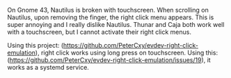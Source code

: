 On Gnome 43, Nautilus is broken with touchscreen. When scrolling on Nautilus, upon removing the finger, the right click menu appears. This is super annoying and I really dislike Nautilus. Thunar and Caja both work well with a touchscreen, but I cannot activate their right click menus.

Using this project: (https://github.com/PeterCxy/evdev-right-click-emulation), right click works using long press on touchscreen. Using this: (https://github.com/PeterCxy/evdev-right-click-emulation/issues/19), it works as a systemd service.
